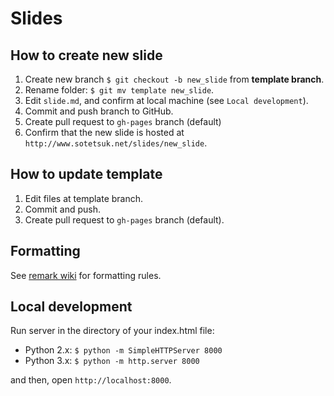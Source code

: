 # Slides

## How to create new slide

1. Create new branch ```$ git checkout -b new_slide``` from **template branch**.
2. Rename folder: ```$ git mv template new_slide```.
3. Edit ```slide.md```, and confirm at local machine (see ```Local development```).
4. Commit and push branch to GitHub. 
5. Create pull request to ```gh-pages``` branch (default)
6. Confirm that the new slide is hosted at ```http://www.sotetsuk.net/slides/new_slide```.

## How to update template

1. Edit files at template branch.
2. Commit and push.
3. Create pull request to ```gh-pages``` branch (default).

## Formatting
See [remark wiki](https://github.com/gnab/remark/wiki) for formatting rules.

## Local development

Run server in the directory of your index.html file:

- Python 2.x: ```$ python -m SimpleHTTPServer 8000```
- Python 3.x: ```$ python -m http.server 8000```

and then, open ```http://localhost:8000```.
